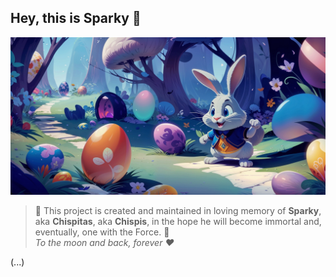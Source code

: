 ## Hey, this is Sparky 👋

![Sparky banner illustration](../assets/banner.png)

> 🐰 This project is created and maintained in loving memory of **Sparky**, aka **Chispitas**, aka **Chispis**, in the hope he will become immortal and, eventually, one with the Force. 🐰 <br>
> *To the moon and back, forever ❤*

(...)
